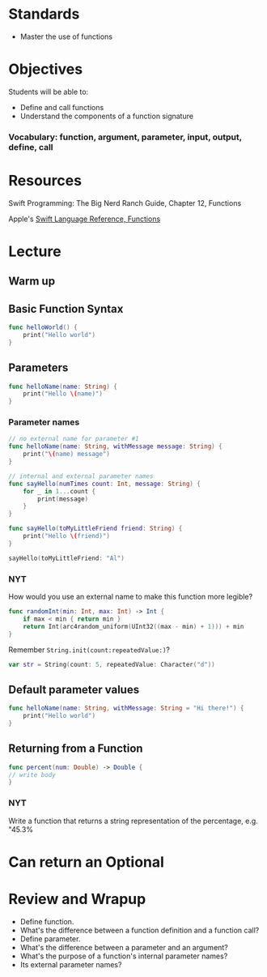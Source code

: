 # Standards
* Master the use of functions

# Objectives
Students will be able to:
* Define and call functions
* Understand the components of a function signature

### Vocabulary: function, argument, parameter, input, output, define, call

# Resources
Swift Programming: The Big Nerd Ranch Guide, Chapter 12, Functions

Apple's [Swift Language Reference, Functions](https://developer.apple.com/library/ios/documentation/Swift/Conceptual/Swift_Programming_Language/Functions.html#//apple_ref/doc/uid/TP40014097-CH10-ID158)

# Lecture
## Warm up

## Basic Function Syntax

```swift
func helloWorld() {
	print("Hello world")
}
```

## Parameters
```swift
func helloName(name: String) {
	print("Hello \(name)")
}
```

### Parameter names
```swift
// no external name for parameter #1
func helloName(name: String, withMessage message: String) {
	print("\(name) message")
}

// internal and external parameter names
func sayHello(numTimes count: Int, message: String) {
    for _ in 1...count {
        print(message)
    }
}

func sayHello(toMyLittleFriend friend: String) {
    print("Hello \(friend)")
}

sayHello(toMyLittleFriend: "Al")
```

### NYT

How would you use an external name to make this function more legible?

```swift
func randomInt(min: Int, max: Int) -> Int {
    if max < min { return min }
    return Int(arc4random_uniform(UInt32((max - min) + 1))) + min
}
```

Remember ```String.init(count:repeatedValue:)```?

```swift
var str = String(count: 5, repeatedValue: Character("d"))
```

## Default parameter values
```swift
func helloName(name: String, withMessage: String = "Hi there!") {
	print("Hello world")
}
```
## Returning from a Function

```swift
func percent(num: Double) -> Double {
// write body
}

```
### NYT

Write a function that returns a string representation of the percentage, e.g. "45.3%

# Can return an Optional

# Review and Wrapup

* Define function.
* What's the difference between a function definition and a function call?
* Define parameter.
* What's the difference between a parameter and an argument?
* What's the purpose of a function's internal parameter names?
* Its external parameter names?

